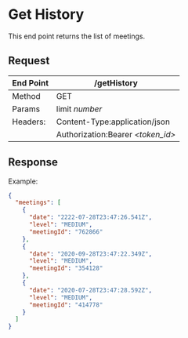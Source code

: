 # Get History

This end point returns the list of meetings.

## Request

| End Point | **/getHistory**                   |
| --------- | --------------------------------- |
| Method    | GET                               |
| Params    | limit _number_                    |
| Headers:  | Content-Type:application/json     |
|           | Authorization:Bearer _<token_id>_ |

## Response

Example:

```json
{
  "meetings": [
    {
      "date": "2222-07-28T23:47:26.541Z",
      "level": "MEDIUM",
      "meetingId": "762866"
    },
    {
      "date": "2020-09-28T23:47:22.349Z",
      "level": "MEDIUM",
      "meetingId": "354128"
    },
    {
      "date": "2020-07-28T23:47:28.592Z",
      "level": "MEDIUM",
      "meetingId": "414778"
    }
  ]
}
```
